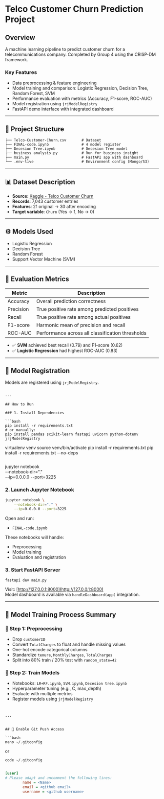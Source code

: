 # Telco Customer Churn Prediction Project

## Overview
A machine learning pipeline to predict customer churn for a telecommunications company. Completed by Group 4 using the CRISP-DM framework.

### Key Features
- Data preprocessing & feature engineering
- Model training and comparison: Logistic Regression, Decision Tree, Random Forest, SVM
- Performance evaluation with metrics (Accuracy, F1-score, ROC-AUC)
- Model registration using `jrjModelRegistry`
- FastAPI demo interface with integrated dashboard

---

## 📂 Project Structure

```
├── Telco-Customer-Churn.csv       # Dataset
├── FINAL-code.ipynb               # 4 model register
├── Decesion Tree.ipynb            # Decesion Tree model
├── business analysis.py           # Run for business insight
├── main.py                        # FastAPI app with dashboard
└── .env-live                      # Environment config (Mongo/S3)
```

---

## 📊 Dataset Description

- **Source**: [Kaggle - Telco Customer Churn](https://www.kaggle.com/datasets/blastchar/telco-customer-churn)
- **Records**: 7,043 customer entries
- **Features**: 21 original → 30 after encoding
- **Target variable**: `Churn` (Yes → 1, No → 0)

---

## ⚙️ Models Used

- Logistic Regression
- Decision Tree
- Random Forest
- Support Vector Machine (SVM)

---

## 🧠 Evaluation Metrics

| Metric      | Description                                   |
|-------------|-----------------------------------------------|
| Accuracy    | Overall prediction correctness                |
| Precision   | True positive rate among predicted positives  |
| Recall      | True positive rate among actual positives     |
| F1-score    | Harmonic mean of precision and recall         |
| ROC-AUC     | Performance across all classification thresholds |

- ✅ **SVM** achieved best recall (0.79) and F1-score (0.62)
- ✅ **Logistic Regression** had highest ROC-AUC (0.83)

---

## 🧪 Model Registration

Models are registered using `jrjModelRegistry`. 
```

---

## How to Run

### 1. Install Dependencies

```bash
pip install -r requirements.txt
# or manually:
pip install pandas scikit-learn fastapi uvicorn python-dotenv jrjModelRegistry
```
virtualenv venv
source venv/bin/activate
pip install -r requirements.txt
pip install -r requirements.txt --no-deps
```

```
jupyter notebook \
    --notebook-dir="." \
    --ip=0.0.0.0 --port=3225

### 2. Launch Jupyter Notebook

```bash
jupyter notebook \
    --notebook-dir="." \
    --ip=0.0.0.0 --port=3225
```
Open and run:
- `FINAL-code.ipynb`

These notebooks will handle:
- Preprocessing
- Model training
- Evaluation and registration

### 3. Start FastAPI Server

```bash
fastapi dev main.py
```

Visit: [http://127.0.0.1:8000](http://127.0.0.1:8000)  
Model dashboard is available via `handleDashboard(app)` integration.

---

## 🔁 Model Training Process Summary

### 🔹 Step 1: Preprocessing
- Drop `customerID`
- Convert `TotalCharges` to float and handle missing values
- One-hot encode categorical columns
- Standardize `tenure`, `MonthlyCharges`, `TotalCharges`
- Split into 80% train / 20% test with `random_state=42`

### 🔹 Step 2: Train Models
- Notebooks: `LR+RF.ipynb`, `SVM.ipynb`, `Decesion tree.ipynb`
- Hyperparameter tuning (e.g., C, max_depth)
- Evaluate with multiple metrics
- Register models using `jrjModelRegistry`

```


---


## 🔐 Enable Git Push Access

```bash
nano ~/.gitconfig
```

or

```bash
code ~/.gitconfig
```

```ini

[user]
# Please adapt and uncomment the following lines:
        name = <Name>
        email = <github email>
        username = <github username>
